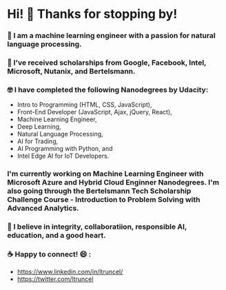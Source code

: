 # Hi! 👋 Thanks for stopping by! 



### 🔭 I am a machine learning engineer with a passion for natural language processing. 

### 🌱 I've received scholarships from Google, Facebook, Intel, Microsoft, Nutanix, and Bertelsmann.  

### :nerd_face: I have completed the following Nanodegrees by Udacity: 
- Intro to Programming (HTML, CSS, JavaScript), 
- Front-End Developer (JavaScript, Ajax, jQuery, React), 
- Machine Learning Engineer, 
- Deep Learning, 
- Natural Language Processing, 
- AI for Trading, 
- AI Programming with Python, and 
- Intel Edge AI for IoT Developers. 

### I'm currently working on Machine Learning Engineer with Microsoft Azure and Hybrid Cloud Enginner Nanodegrees.  I'm also going through the Bertelsmann Tech Scholarship Challenge Course - Introduction to Problem Solving with Advanced Analytics.

### :sparkling_heart: I believe in integrity, collaboratiion, responsible AI, education, and a good heart.

### :coffee: Happy to connect! :smile: : 
  - https://www.linkedin.com/in/ltruncel/
  - https://twitter.com/ltruncel


